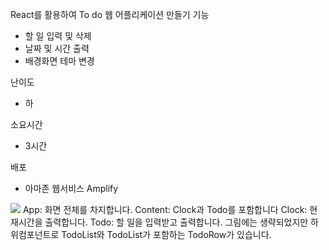 React를 활용하여 To do 웹 어플리케이션 만들기
기능
- 할 일 입력 및 삭제
- 날짜 및 시간 출력
- 배경화면 테마 변경

난이도
- 하
 
소요시간
- 3시간

배포
- 아마존 웹서비스 Amplify 

<img src="https://img1.daumcdn.net/thumb/R1280x0/?scode=mtistory2&fname=https%3A%2F%2Fblog.kakaocdn.net%2Fdn%2Fmo0xh%2Fbtqw7wabtea%2FTO4RcKR7vFOrklBlwo8ZT0%2Fimg.png" />
App: 화면 전체를 차지합니다.
Content: Clock과 Todo를 포함합니다
Clock: 현재시간을 출력합니다.
Todo: 할 일을 입력받고 출력합니다. 그림에는 생략되었지만 하위컴포넌트로 TodoList와 TodoList가 포함하는 TodoRow가 있습니다.